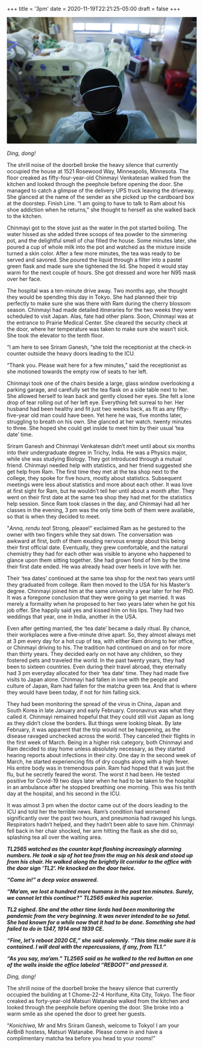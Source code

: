 +++
title = '3pm'
date = 2020-11-19T22:21:25-05:00
draft = false
+++

![hospital](../../content/images/3-pm.jpg)

*Ding, dong!*

The shrill noise of the doorbell broke the heavy silence that currently occupied the house at 1521 Rosewood Way, Minneapolis, Minnesota. The floor creaked as fifty-four-year-old Chinmayi Venkatesan walked from the kitchen and looked through the peephole before opening the door. She managed to catch a glimpse of the delivery UPS truck leaving the driveway. She glanced at the name of the sender as she picked up the cardboard box at the doorstep. Finish Line. “I am going to have to talk to Ram about his shoe addiction when he returns,” she thought to herself as she walked back to the kitchen.

Chinmayi got to the stove just as the water in the pot started boiling. The water hissed as she added three scoops of tea powder to the simmering pot, and the delightful smell of chai filled the house. Some minutes later, she poured a cup of whole milk into the pot and watched as the mixture inside turned a skin color. After a few more minutes, the tea was ready to be served and savored. She poured the liquid through a filter into a pastel green flask and made sure she tightened the lid. She hoped it would stay warm for the next couple of hours. She got dressed and wore her N95 mask over her face.

The hospital was a ten-minute drive away. Two months ago, she thought they would be spending this day in Tokyo. She had planned their trip perfectly to make sure she was there with Ram during the cherry blossom season. Chinmayi had made detailed itineraries for the two weeks they were scheduled to visit Japan. Alas, fate had other plans. Soon, Chinmayi was at the entrance to Prairie Medical Center. She cleared the security check at the door, where her temperature was taken to make sure she wasn’t sick. She took the elevator to the tenth floor.

“I am here to see Sriram Ganesh, “she told the receptionist at the check-in counter outside the heavy doors leading to the ICU.

“Thank you. Please wait here for a few minutes,” said the receptionist as she motioned towards the empty row of seats to her left.

Chinmayi took one of the chairs beside a large, glass window overlooking a parking garage, and carefully set the tea flask on a side table next to her. She allowed herself to lean back and gently closed her eyes. She felt a lone drop of tear rolling out of her left eye. Everything felt surreal to her. Her husband had been healthy and fit just two weeks back, as fit as any fifty-five-year old man could have been. Yet here he was, five months later, struggling to breath on his own. She glanced at her watch. twenty minutes to three. She hoped she could get inside to meet him by their usual ‘tea date’ time.

Sriram Ganesh and Chinmayi Venkatesan didn’t meet until about six months into their undergraduate degree in Trichy, India. He was a Physics major, while she was studying Biology. They got introduced through a mutual friend. Chinmayi needed help with statistics, and her friend suggested she get help from Ram. The first time they met at the tea shop next to the college, they spoke for five hours, mostly about statistics. Subsequent meetings were less about statistics and more about each other. It was love at first sight for Ram, but he wouldn’t tell her until about a month after. They went on their first date at the same tea shop they had met for the statistics help session. Since Ram took classes in the day, and Chinmayi had all her classes in the evening, 3 pm was the only time both of them were available, so that is when they decided to meet.

"*Anna, rendu tea*! Strong, please!” exclaimed Ram as he gestured to the owner with two fingers while they sat down. The conversation was awkward at first, both of them exuding nervous energy about this being their first official date. Eventually, they grew comfortable, and the natural chemistry they had for each other was visible to anyone who happened to glance upon them sitting together. She had grown fond of him by the time their first date ended. He was already head over heels in love with her.

Their ‘tea dates’ continued at the same tea shop for the next two years until they graduated from college. Ram then moved to the USA for his Master’s degree. Chinmayi joined him at the same university a year later for her PhD. It was a foregone conclusion that they were going to get married. It was merely a formality when he proposed to her two years later when he got his job offer. She happily said yes and kissed him on his lips. They had two weddings that year, one in India, another in the USA.

Even after getting married, the ‘tea date’ became a daily ritual. By chance, their workplaces were a five-minute drive apart. So, they almost always met at 3 pm every day for a hot cup of tea, with either Ram driving to her office, or Chinmayi driving to his. The tradition had continued on and on for more than thirty years. They decided early on not have any children, so they fostered pets and traveled the world. In the past twenty years, they had been to sixteen countries. Even during their travel abroad, they eternally had 3 pm everyday allocated for their ‘tea date’ time. They had made five visits to Japan alone. Chinmayi had fallen in love with the people and culture of Japan, Ram had fallen for the matcha green tea. And that is where they would have been today, if not for him falling sick.

They had been monitoring the spread of the virus in China, Japan and South Korea in late January and early February. Coronavirus was what they called it. Chinmayi remained hopeful that they could still visit Japan as long as they didn’t close the borders. But things were looking bleak. By late February, it was apparent that the trip would not be happening, as the disease ravaged unchecked across the world. They canceled their flights in the first week of March. Being in a higher risk category, both Chinmayi and Ram decided to stay home unless absolutely necessary, as they started hearing reports about infections in their city. One day in the second week of March, he started experiencing fits of dry coughs along with a high fever. His entire body was in tremendous pain. Ram had hoped that it was just the flu, but he secretly feared the worst. The worst it had been. He tested positive for Covid-19 two days later when he had to be taken to the hospital in an ambulance after he stopped breathing one morning. This was his tenth day at the hospital, and his second in the ICU.

It was almost 3 pm when the doctor came out of the doors leading to the ICU and told her the terrible news. Ram’s condition had worsened significantly over the past two hours, and pneumonia had ravaged his lungs. Respirators hadn’t helped, and they hadn’t been able to save him. Chinmayi fell back in her chair shocked, her arm hitting the flask as she did so, splashing tea all over the waiting area.

***TL2565 watched as the counter kept flashing increasingly alarming numbers. He took a sip of hot tea from the mug on his desk and stood up from his chair. He walked along the brightly lit corridor to the office with the door sign ‘TL2’. He knocked on the door twice.***

***“Come in!” a deep voice answered.***

***“Ma’am, we lost a hundred more humans in the past ten minutes. Surely, we cannot let this continue?” TL2565 asked his superior.***

***TL2 sighed. She and the other time lords had been monitoring the pandemic from the very beginning. It was never intended to be so fatal. She had known for a while now that it had to be done. Something she had failed to do in 1347, 1914 and 1939 CE.***

***“Fine, let’s reboot 2020 CE,” she said solemnly. “This time make sure it is contained. I will deal with the repercussions, if any, from TL1.”***

***“As you say, ma’am.” TL2565 said as he walked to the red button on one of the walls inside the office labeled “REBOOT” and pressed it.***

*Ding, dong!*

The shrill noise of the doorbell broke the heavy silence that currently occupied the building at 1 Chome-22-4 Horifune, Kita City, Tokyo. The floor creaked as forty-year-old Matsuri Watanabe walked from the kitchen and looked through the peephole before opening the door. She broke into a warm smile as she opened the door to greet her guests.

“*Konichiwa*, Mr and Mrs Sriram Ganesh, welcome to Tokyo! I am your AirBnB hostess, Matsuri Watanabe. Please come in and have a complimentary matcha tea before you head to your rooms!”
